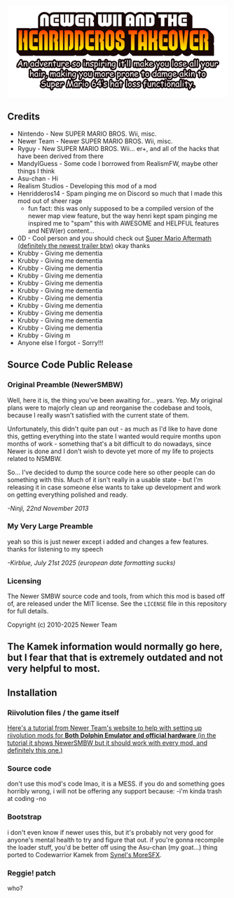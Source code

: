 ![NEWER WII AND THE HENRIDDEROS TAKEOVER](logo.png)

## Credits

 - Nintendo - New SUPER MARIO BROS. Wii, misc.
 - Newer Team - Newer SUPER MARIO BROS. Wii, misc.
 - Ryguy - New SUPER MARIO BROS. Wii... er+, and all of the hacks that have been derived from there
 - MandyIGuess - Some code I borrowed from RealismFW, maybe other things I think
 - Asu-chan - Hi
 - Realism Studios - Developing this mod of a mod
 - Henridderos14 - Spam pinging me on Discord so much that I made this mod out of sheer rage
   * fun fact: this was only supposed to be a compiled version of the newer map view feature, but the way henri kept spam pinging me inspired  me to "spam" this with AWESOME and HELPFUL features and NEW(er) content...
 - 0D - Cool person and you should check out [Super Mario Aftermath (definitely the newest trailer btw)](https://www.youtube.com/watch?v=QOSTEy8KGGg) okay thanks
 - Krubby - Giving me dementia
 - Krubby - Giving me dementia
 - Krubby - Giving me dementia
 - Krubby - Giving me dementia
 - Krubby - Giving me dementia
 - Krubby - Giving me dementia
 - Krubby - Giving me dementia
 - Krubby - Giving me dementia
 - Krubby - Giving me dementia
 - Krubby - Giving me dementia
 - Krubby - Giving me dementia
 - Krubby - Giving m
 - Anyone else I forgot - Sorry!!!

## Source Code Public Release

### Original Preamble (NewerSMBW)

Well, here it is, the thing you've been awaiting for... years. Yep.
My original plans were to majorly clean up and reorganise the codebase and
tools, because I really wasn't satisfied with the current state of them.

Unfortunately, this didn't quite pan out - as much as I'd like to have done
this, getting everything into the state I wanted would require months upon
months of work - something that's a bit difficult to do nowadays, since Newer
is done and I don't wish to devote yet more of my life to projects related to
NSMBW.

So... I've decided to dump the source code here so other people can do
something with this. Much of it isn't really in a usable state - but I'm
releasing it in case someone else wants to take up development and work on
getting everything polished and ready.

*-Ninji, 22nd November 2013*

### My Very Large Preamble

yeah so this is just newer except i added and changes a few features. thanks for listening to my speech

*-Kirblue, July 21st 2025 (european date formatting sucks)*

### Licensing

The Newer SMBW source code and tools, from which this mod is based off of, are released under the MIT license.
See the `LICENSE` file in this repository for full details.

Copyright (c) 2010-2025 Newer Team

## The Kamek information would normally go here, but I fear that that is extremely outdated and not very helpful to most.

## Installation

### Riivolution files / the game itself

[Here's a tutorial from Newer Team's website to help with setting up riivolution mods for **Both Dolphin Emulator and official hardware** (in the tutorial it shows NewerSMBW but it should work with every mod, and definitely this one.)](https://newerteam.com/wii/help/)

### Source code

don't use this mod's code lmao, it is a MESS. if you do and something goes horribly wrong, i will not be offering any support because:
-i'm kinda trash at coding
-no

### Bootstrap

i don't even know if newer uses this, but it's probably not very good for anyone's mental health to try and figure that out. if you're gonna recompile the loader stuff, you'd be better off using the Asu-chan (my goat...) thing ported to Codewarrior Kamek from 
[Synel's MoreSFX](https://github.com/Developers-Collective/NSMBW-Custom-Sprites/releases/tag/MoreSFX).

### Reggie! patch

who?

